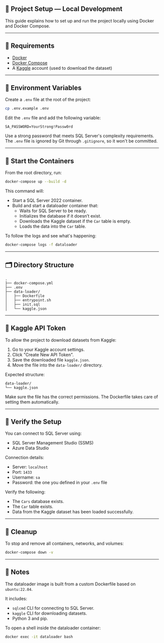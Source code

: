 ## 🚀 Project Setup — Local Development

This guide explains how to set up and run the project locally using Docker and Docker Compose.

---

## 🧱 Requirements

- [Docker](https://www.docker.com/)
- [Docker Compose](https://docs.docker.com/compose/)
- A [Kaggle](https://www.kaggle.com/) account (used to download the dataset)

---

## 📁 Environment Variables

Create a `.env` file at the root of the project:

```bash
cp .env.example .env
```

Edit the `.env` file and add the following variable:

```env
SA_PASSWORD=YourStrong!Passw0rd
```

Use a strong password that meets SQL Server's complexity requirements.  
The `.env` file is ignored by Git through `.gitignore`, so it won't be committed.

---

## 🐳 Start the Containers

From the root directory, run:

```bash
docker-compose up --build -d
```

This command will:

- Start a SQL Server 2022 container.
- Build and start a dataloader container that:
  - Waits for SQL Server to be ready.
  - Initializes the database if it doesn’t exist.
  - Downloads the Kaggle dataset if the `Car` table is empty.
  - Loads the data into the `Car` table.

To follow the logs and see what's happening:

```bash
docker-compose logs -f dataloader
```

---

## 🗂 Directory Structure

```plaintext
.
├── docker-compose.yml
├── .env
├── data-loader/
│   ├── Dockerfile
│   ├── entrypoint.sh
│   ├── init.sql
│   └── kaggle.json
```

---

## 🔑 Kaggle API Token

To allow the project to download datasets from Kaggle:

1. Go to your Kaggle account settings.
2. Click "Create New API Token".
3. Save the downloaded file `kaggle.json`.
4. Move the file into the `data-loader/` directory.

Expected structure:

```plaintext
data-loader/
└── kaggle.json
```

Make sure the file has the correct permissions. The Dockerfile takes care of setting them automatically.

---

## 🧪 Verify the Setup

You can connect to SQL Server using:

- SQL Server Management Studio (SSMS)
- Azure Data Studio

Connection details:

- Server: `localhost`
- Port: `1433`
- Username: `sa`
- Password: the one you defined in your `.env` file

Verify the following:

- The `Cars` database exists.
- The `Car` table exists.
- Data from the Kaggle dataset has been loaded successfully.

---

## 🧹 Cleanup

To stop and remove all containers, networks, and volumes:

```bash
docker-compose down -v
```

---

## 🧾 Notes

The dataloader image is built from a custom Dockerfile based on `ubuntu:22.04`.

It includes:

- `sqlcmd` CLI for connecting to SQL Server.
- `kaggle` CLI for downloading datasets.
- Python 3 and pip.

To open a shell inside the dataloader container:

```bash
docker exec -it dataloader bash
```